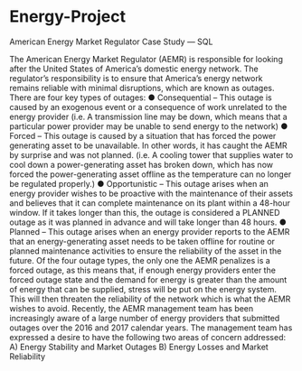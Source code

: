 # Energy-Project

American Energy Market Regulator Case Study — SQL

The American Energy Market Regulator (AEMR) is responsible for looking after the
United States of America’s domestic energy network. The regulator’s responsibility is to
ensure that America’s energy network remains reliable with minimal disruptions, which
are known as outages. There are four key types of outages:
● Consequential – This outage is caused by an exogenous event or a
consequence of work unrelated to the energy provider (i.e. A transmission line
may be down, which means that a particular power provider may be unable to
send energy to the network)
● Forced – This outage is caused by a situation that has forced the power
generating asset to be unavailable. In other words, it has caught the AEMR by
surprise and was not planned. (i.e. A cooling tower that supplies water to cool
down a power-generating asset has broken down, which has now forced the
power-generating asset offline as the temperature can no longer be regulated
properly.)
● Opportunistic – This outage arises when an energy provider wishes to be
proactive with the maintenance of their assets and believes that it can complete
maintenance on its plant within a 48-hour window. If it takes longer than this, the
outage is considered a PLANNED outage as it was planned in advance and will
take longer than 48 hours.
● Planned – This outage arises when an energy provider reports to the AEMR that
an energy-generating asset needs to be taken offline for routine or planned
maintenance activities to ensure the reliability of the asset in the future.
Of the four outage types, the only one the AEMR penalizes is a forced outage, as this
means that, if enough energy providers enter the forced outage state and the demand
for energy is greater than the amount of energy that can be supplied, stress will be put
on the energy system. This will then threaten the reliability of the network which is what
the AEMR wishes to avoid.
Recently, the AEMR management team has been increasingly aware of a large number
of energy providers that submitted outages over the 2016 and 2017 calendar years. The
management team has expressed a desire to have the following two areas of concern
addressed:
A) Energy Stability and Market Outages
B) Energy Losses and Market Reliability
